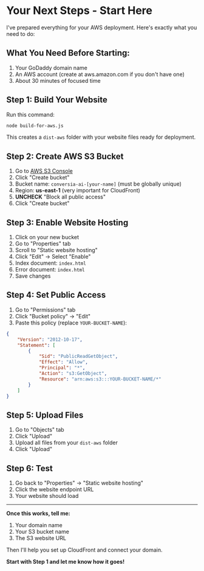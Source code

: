 # Your Next Steps - Start Here

I've prepared everything for your AWS deployment. Here's exactly what you need to do:

## What You Need Before Starting:
1. Your GoDaddy domain name
2. An AWS account (create at aws.amazon.com if you don't have one)
3. About 30 minutes of focused time

## Step 1: Build Your Website
Run this command:
```bash
node build-for-aws.js
```

This creates a `dist-aws` folder with your website files ready for deployment.

## Step 2: Create AWS S3 Bucket
1. Go to [AWS S3 Console](https://s3.console.aws.amazon.com/)
2. Click "Create bucket"
3. Bucket name: `conversia-ai-[your-name]` (must be globally unique)
4. Region: **us-east-1** (very important for CloudFront)
5. **UNCHECK** "Block all public access"
6. Click "Create bucket"

## Step 3: Enable Website Hosting
1. Click on your new bucket
2. Go to "Properties" tab
3. Scroll to "Static website hosting"
4. Click "Edit" → Select "Enable"
5. Index document: `index.html`
6. Error document: `index.html`
7. Save changes

## Step 4: Set Public Access
1. Go to "Permissions" tab
2. Click "Bucket policy" → "Edit"
3. Paste this policy (replace `YOUR-BUCKET-NAME`):

```json
{
    "Version": "2012-10-17",
    "Statement": [
        {
            "Sid": "PublicReadGetObject",
            "Effect": "Allow",
            "Principal": "*",
            "Action": "s3:GetObject",
            "Resource": "arn:aws:s3:::YOUR-BUCKET-NAME/*"
        }
    ]
}
```

## Step 5: Upload Files
1. Go to "Objects" tab
2. Click "Upload"
3. Upload all files from your `dist-aws` folder
4. Click "Upload"

## Step 6: Test
1. Go back to "Properties" → "Static website hosting"
2. Click the website endpoint URL
3. Your website should load

---

**Once this works, tell me:**
1. Your domain name
2. Your S3 bucket name
3. The S3 website URL

Then I'll help you set up CloudFront and connect your domain.

**Start with Step 1 and let me know how it goes!**